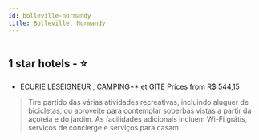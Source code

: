 ```yaml
---
id: bolleville-normandy
title: Bolleville, Normandy
---
```


<center><img src="https://i.travelapi.com/hotels/34000000/33730000/33726300/33726266/9211f013_z.jpg" alt="" /></center>


##  1 star hotels - ⭐️

-    [ECURIE LESEIGNEUR , CAMPING** et GITE](https://www.hurb.com/br/aud/https://www.hurb.com/br/hotels/bolleville/ecurie-leseigneur-camping-et-gite-HT-3UI1?cmp=18055) Prices from R$ 544,15
   > Tire partido das várias atividades recreativas, incluindo aluguer de bicicletas, ou aproveite para contemplar soberbas vistas a partir da açoteia e do jardim. As facilidades adicionais incluem Wi-Fi grátis, serviços de concierge e serviços para casam
